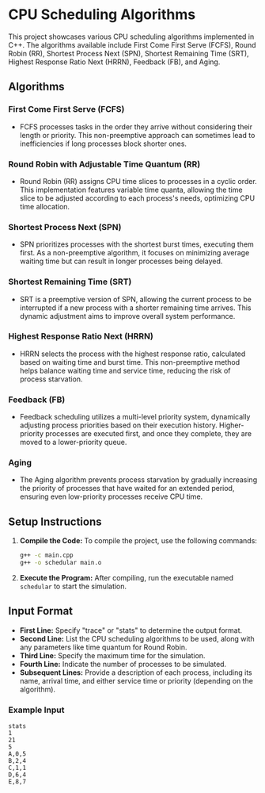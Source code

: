 # CPU Scheduling Algorithms

This project showcases various CPU scheduling algorithms implemented in C++. The algorithms available include First Come First Serve (FCFS), Round Robin (RR), Shortest Process Next (SPN), Shortest Remaining Time (SRT), Highest Response Ratio Next (HRRN), Feedback (FB), and Aging.

## Algorithms

### First Come First Serve (FCFS)
- FCFS processes tasks in the order they arrive without considering their length or priority. This non-preemptive approach can sometimes lead to inefficiencies if long processes block shorter ones.

### Round Robin with Adjustable Time Quantum (RR)
- Round Robin (RR) assigns CPU time slices to processes in a cyclic order. This implementation features variable time quanta, allowing the time slice to be adjusted according to each process's needs, optimizing CPU time allocation.

### Shortest Process Next (SPN)
- SPN prioritizes processes with the shortest burst times, executing them first. As a non-preemptive algorithm, it focuses on minimizing average waiting time but can result in longer processes being delayed.

### Shortest Remaining Time (SRT)
- SRT is a preemptive version of SPN, allowing the current process to be interrupted if a new process with a shorter remaining time arrives. This dynamic adjustment aims to improve overall system performance.

### Highest Response Ratio Next (HRRN)
- HRRN selects the process with the highest response ratio, calculated based on waiting time and burst time. This non-preemptive method helps balance waiting time and service time, reducing the risk of process starvation.

### Feedback (FB)
- Feedback scheduling utilizes a multi-level priority system, dynamically adjusting process priorities based on their execution history. Higher-priority processes are executed first, and once they complete, they are moved to a lower-priority queue.

### Aging
- The Aging algorithm prevents process starvation by gradually increasing the priority of processes that have waited for an extended period, ensuring even low-priority processes receive CPU time.

## Setup Instructions

1. **Compile the Code:**
   To compile the project, use the following commands:
   ```bash
   g++ -c main.cpp
   g++ -o schedular main.o
   ```

2. **Execute the Program:**
   After compiling, run the executable named `schedular` to start the simulation.

## Input Format

- **First Line:** Specify "trace" or "stats" to determine the output format.
- **Second Line:** List the CPU scheduling algorithms to be used, along with any parameters like time quantum for Round Robin.
- **Third Line:** Specify the maximum time for the simulation.
- **Fourth Line:** Indicate the number of processes to be simulated.
- **Subsequent Lines:** Provide a description of each process, including its name, arrival time, and either service time or priority (depending on the algorithm).

### Example Input
```
stats
1
21
5
A,0,5
B,2,4
C,1,1
D,6,4
E,8,7
```


